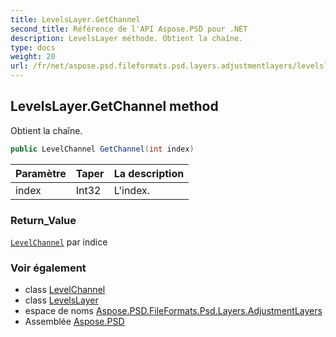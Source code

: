 ```yaml
---
title: LevelsLayer.GetChannel
second_title: Référence de l'API Aspose.PSD pour .NET
description: LevelsLayer méthode. Obtient la chaîne.
type: docs
weight: 20
url: /fr/net/aspose.psd.fileformats.psd.layers.adjustmentlayers/levelslayer/getchannel/
---
```

## LevelsLayer.GetChannel method

Obtient la chaîne.

```csharp
public LevelChannel GetChannel(int index)
```

| Paramètre | Taper | La description |
| --- | --- | --- |
| index | Int32 | L'index. |

### Return_Value

[`LevelChannel`](../../../aspose.psd.fileformats.psd.layers.layerresources/levelchannel/) par indice

### Voir également

* class [LevelChannel](../../../aspose.psd.fileformats.psd.layers.layerresources/levelchannel/)
* class [LevelsLayer](../)
* espace de noms [Aspose.PSD.FileFormats.Psd.Layers.AdjustmentLayers](../../levelslayer/)
* Assemblée [Aspose.PSD](../../../)


